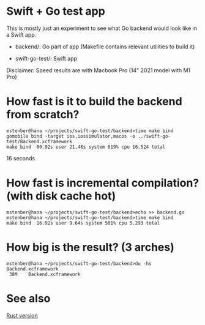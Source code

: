 # Swift + Go test app #

This is mostly just an experiment to see what Go backend would look like in a Swift app.

- backend/: Go part of app (Makefile contains relevant utilities to build it)

- swift-go-test/: Swift app

Disclaimer: Speed results are with Macbook Pro (14" 2021 model with M1 Pro)

# How fast is it to build the backend from scratch?

```
mstenber@hana ~/projects/swift-go-test/backend>time make bind
gomobile bind -target ios,iossimulator,macos -o ../swift-go-test/Backend.xcframework
make bind  80.92s user 21.48s system 619% cpu 16.524 total
```

16 seconds

# How fast is incremental compilation? (with disk cache hot)

```
mstenber@hana ~/projects/swift-go-test/backend>echo >> backend.go
mstenber@hana ~/projects/swift-go-test/backend>time make bind
make bind  16.92s user 9.64s system 501% cpu 5.293 total
```

# How big is the result? (3 arches)

```
mstenber@hana ~/projects/swift-go-test/backend>du -hs Backend.xcframework
 38M	Backend.xcframework
```

# See also

[Rust version](https://github.com/fingon/swift-rust-test)
